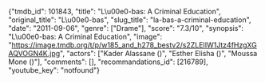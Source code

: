 {"tmdb_id": 101843, "title": "L\u00e0-bas: A Criminal Education", "original_title": "L\u00e0-bas", "slug_title": "la-bas-a-criminal-education", "date": "2011-09-06", "genre": ["Drame"], "score": "7.3/10", "synopsis": "L\u00e0-bas: A Criminal Education", "image": "https://image.tmdb.org/t/p/w185_and_h278_bestv2/s2ZLEIIW1Jtz4fHzgXGAQVOGN4K.jpg", "actors": ["Kader Alassane ()", "Esther Elisha ()", "Moussa Mone ()"], "comments": [], "recommandations_id": [216789], "youtube_key": "notfound"}